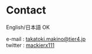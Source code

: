 # Contact

English/日本語 OK

e-mail : takatoki.makino@tier4.jp  
twitter : [mackierx111](https://twitter.com/mackierx111)